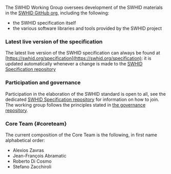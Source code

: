 The SWHID Working Group oversees development of the SWHID materials in the [SWHID GitHub org](https://github.com/swhid), including the following:

* the SWHID specification itself
* the various software libraries and tools provided by the SWHID project

### Latest live version of the specification

The latest live version of the SWHID specification can always be found at [https://swhid.org/specification](https://swhid.org/specification): it is updated automatically whenever a change is made to the [SWHID Specification repository](https://github.com/swhid/specification) 

### Participation and governance

Participation in the elaboration of the SWHID standard is open to all, see the dedicated [SWHID Specification repository](https://github.com/swhid/specification) for information on how to join. The working group follows the principles stated in [the governance repository](https://github.com/swhid/governance/).

### Core Team {#coreteam}

The current composition of the Core Team is the following, in first name alphabetical order:

* Alexios Zavras
* Jean-François Abramatic
* Roberto Di Cosmo
* Stefano Zacchiroli
